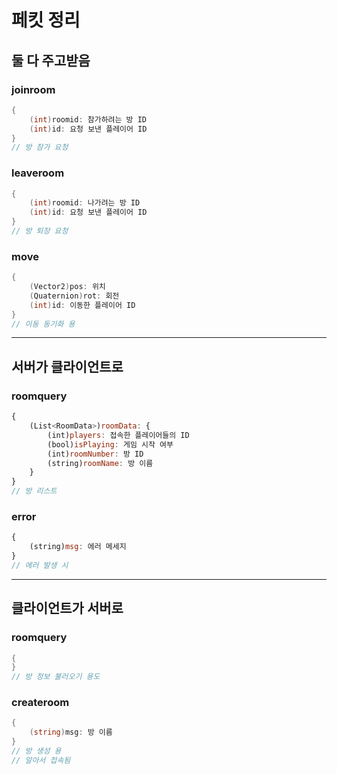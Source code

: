 # 페킷 정리

## 둘 다 주고받음

### joinroom
```cs
{
    (int)roomid: 참가하려는 방 ID
    (int)id: 요청 보낸 플레이어 ID
}
// 방 참가 요청
```

### leaveroom
```cs
{
    (int)roomid: 나가려는 방 ID
    (int)id: 요청 보낸 플레이어 ID
}
// 방 퇴장 요청
```

### move
```cs
{
    (Vector2)pos: 위치
    (Quaternion)rot: 회전
    (int)id: 이동한 플레이어 ID
}
// 이동 동기화 용
```

* * *

## 서버가 클라이언트로


### roomquery
```js
{
    (List<RoomData>)roomData: {
        (int)players: 접속한 플레이어들의 ID
        (bool)isPlaying: 게임 시작 여부
        (int)roomNumber: 방 ID
        (string)roomName: 방 이름
    }
}
// 방 리스트
```

### error
```js
{
    (string)msg: 에러 메세지
}
// 에러 발생 시
```

* * *

## 클라이언트가 서버로

### roomquery
```cs
{
}
// 방 정보 불러오기 용도
```

### createroom
```cs
{
    (string)msg: 방 이름
}
// 방 생성 용
// 알아서 접속됨
```